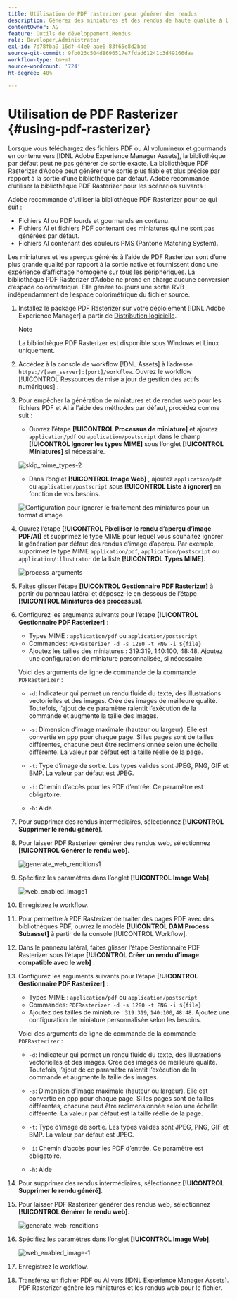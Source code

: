 ```yaml
---
title: Utilisation de PDF rasterizer pour générer des rendus
description: Générez des miniatures et des rendus de haute qualité à l’aide de la bibliothèque Adobe PDF Rasterizer.
contentOwner: AG
feature: Outils de développement,Rendus
role: Developer,Administrator
exl-id: 7d78fba9-16df-44e0-aae6-83f65e8d2bbd
source-git-commit: 9fb023c504d8696517e7fdad61241c3d49166daa
workflow-type: tm+mt
source-wordcount: '724'
ht-degree: 40%

---
```


# Utilisation de PDF Rasterizer {#using-pdf-rasterizer}

Lorsque vous téléchargez des fichiers PDF ou AI volumineux et gourmands en contenu vers [!DNL Adobe Experience Manager Assets], la bibliothèque par défaut peut ne pas générer de sortie exacte. La bibliothèque PDF Rasterizer d’Adobe peut générer une sortie plus fiable et plus précise par rapport à la sortie d’une bibliothèque par défaut. Adobe recommande d’utiliser la bibliothèque PDF Rasterizer pour les scénarios suivants :

Adobe recommande d’utiliser la bibliothèque PDF Rasterizer pour ce qui suit :

* Fichiers AI ou PDF lourds et gourmands en contenu.
* Fichiers AI et fichiers PDF contenant des miniatures qui ne sont pas générées par défaut.
* Fichiers AI contenant des couleurs PMS (Pantone Matching System).

Les miniatures et les aperçus générés à l’aide de PDF Rasterizer sont d’une plus grande qualité par rapport à la sortie native et fournissent donc une expérience d’affichage homogène sur tous les périphériques. La bibliothèque PDF Rasterizer d’Adobe ne prend en charge aucune conversion d’espace colorimétrique. Elle génère toujours une sortie RVB indépendamment de l’espace colorimétrique du fichier source.

1. Installez le package PDF Rasterizer sur votre déploiement [!DNL Adobe Experience Manager] à partir de [Distribution logicielle](https://experience.adobe.com/#/downloads/content/software-distribution/en/aem.html?package=/content/software-distribution/en/details.html/content/dam/aem/public/adobe/packages/cq650/product/assets/aem-assets-pdf-rasterizer-pkg-4.4.zip).

   >[!NOTE]
   >
   >La bibliothèque PDF Rasterizer est disponible sous Windows et Linux uniquement.

1. Accédez à la console de workflow [!DNL Assets] à l’adresse `https://[aem_server]:[port]/workflow`. Ouvrez le workflow [!UICONTROL Ressources de mise à jour de gestion des actifs numériques] .

1. Pour empêcher la génération de miniatures et de rendus web pour les fichiers PDF et AI à l’aide des méthodes par défaut, procédez comme suit :

   * Ouvrez l’étape **[!UICONTROL Processus de miniature]** et ajoutez `application/pdf` ou `application/postscript` dans le champ **[!UICONTROL Ignorer les types MIME]** sous l’onglet **[!UICONTROL Miniatures]** si nécessaire.

   ![skip_mime_types-2](assets/skip_mime_types-2.png)

   * Dans l’onglet **[!UICONTROL Image Web]** , ajoutez `application/pdf` ou `application/postscript` sous **[!UICONTROL Liste à ignorer]** en fonction de vos besoins.

   ![Configuration pour ignorer le traitement des miniatures pour un format d’image](assets/web_enabled_imageskiplist.png)

1. Ouvrez l’étape **[!UICONTROL Pixelliser le rendu d’aperçu d’image PDF/AI]** et supprimez le type MIME pour lequel vous souhaitez ignorer la génération par défaut des rendus d’image d’aperçu. Par exemple, supprimez le type MIME `application/pdf`, `application/postscript` ou `application/illustrator` de la liste **[!UICONTROL Types MIME]**.

   ![process_arguments](assets/process_arguments.png)

1. Faites glisser l’étape **[!UICONTROL Gestionnaire PDF Rasterizer]** à partir du panneau latéral et déposez-le en dessous de l’étape **[!UICONTROL Miniatures des processus]**.
1. Configurez les arguments suivants pour l’étape **[!UICONTROL Gestionnaire PDF Rasterizer]** :

   * Types MIME : `application/pdf` ou `application/postscript`
   * Commandes: `PDFRasterizer -d -s 1280 -t PNG -i ${file}`
   * Ajoutez les tailles des miniatures : 319:319, 140:100, 48:48. Ajoutez une configuration de miniature personnalisée, si nécessaire.

   Voici des arguments de ligne de commande de la commande `PDFRasterizer` :

   * `-d`: Indicateur qui permet un rendu fluide du texte, des illustrations vectorielles et des images. Crée des images de meilleure qualité. Toutefois, l’ajout de ce paramètre ralentit l’exécution de la commande et augmente la taille des images.

   * `-s`: Dimension d’image maximale (hauteur ou largeur). Elle est convertie en ppp pour chaque page. Si les pages sont de tailles différentes, chacune peut être redimensionnée selon une échelle différente. La valeur par défaut est la taille réelle de la page.

   * `-t`: Type d’image de sortie. Les types valides sont JPEG, PNG, GIF et BMP. La valeur par défaut est JPEG.

   * `-i`: Chemin d’accès pour les PDF d’entrée. Ce paramètre est obligatoire.

   * `-h`: Aide


1. Pour supprimer des rendus intermédiaires, sélectionnez **[!UICONTROL Supprimer le rendu généré]**.
1. Pour laisser PDF Rasterizer générer des rendus web, sélectionnez **[!UICONTROL Générer le rendu web]**.

   ![generate_web_renditions1](assets/generate_web_renditions1.png)

1. Spécifiez les paramètres dans l’onglet **[!UICONTROL Image Web]**.

   ![web_enabled_image1](assets/web_enabled_image1.png)

1. Enregistrez le workflow.
1. Pour permettre à PDF Rasterizer de traiter des pages PDF avec des bibliothèques PDF, ouvrez le modèle **[!UICONTROL DAM Process Subasset]** à partir de la console [!UICONTROL Workflow].
1. Dans le panneau latéral, faites glisser l’étape Gestionnaire PDF Rasterizer sous l’étape **[!UICONTROL Créer un rendu d’image compatible avec le web]** .
1. Configurez les arguments suivants pour l’étape **[!UICONTROL Gestionnaire PDF Rasterizer]** :

   * Types MIME : `application/pdf` ou `application/postscript`
   * Commandes: `PDFRasterizer -d -s 1280 -t PNG -i ${file}`
   * Ajoutez des tailles de miniature : `319:319`, `140:100`, `48:48`. Ajoutez une configuration de miniature personnalisée selon les besoins.

   Voici des arguments de ligne de commande de la commande `PDFRasterizer` :

   * `-d`: Indicateur qui permet un rendu fluide du texte, des illustrations vectorielles et des images. Crée des images de meilleure qualité. Toutefois, l’ajout de ce paramètre ralentit l’exécution de la commande et augmente la taille des images.

   * `-s`: Dimension d’image maximale (hauteur ou largeur). Elle est convertie en ppp pour chaque page. Si les pages sont de tailles différentes, chacune peut être redimensionnée selon une échelle différente. La valeur par défaut est la taille réelle de la page.

   * `-t`: Type d’image de sortie. Les types valides sont JPEG, PNG, GIF et BMP. La valeur par défaut est JPEG.

   * `-i`: Chemin d’accès pour les PDF d’entrée. Ce paramètre est obligatoire.

   * `-h`: Aide


1. Pour supprimer des rendus intermédiaires, sélectionnez **[!UICONTROL Supprimer le rendu généré]**.
1. Pour laisser PDF Rasterizer générer des rendus web, sélectionnez **[!UICONTROL Générer le rendu web]**.

   ![generate_web_renditions](assets/generate_web_renditions.png)

1. Spécifiez les paramètres dans l’onglet **[!UICONTROL Image Web]**.

   ![web_enabled_image-1](assets/web_enabled_image-1.png)

1. Enregistrez le workflow.
1. Transférez un fichier PDF ou AI vers [!DNL Experience Manager Assets]. PDF Rasterizer génère les miniatures et les rendus web pour le fichier.
